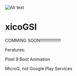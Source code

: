 ![Alt text](https://github.com/xicook/xicoGSI/assets/xicoGSILogo.png)

# xicoGSI

COMMING SOON!!!!!!!!!!!!!!!!!

Feratures:

Pixel 9 Boot Animation

MicroG, not Google Play Services
